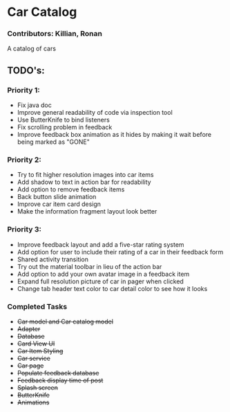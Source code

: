 # __Car Catalog__
### Contributors: Killian, Ronan
A catalog of cars

## __TODO's:__

### Priority 1:
* Fix java doc
* Improve general readability of code via inspection tool
* Use ButterKnife to bind listeners
* Fix scrolling problem in feedback
* Improve feedback box animation as it hides by making it wait before being marked as "GONE"

### Priority 2:
* Try to fit higher resolution images into car items
* Add shadow to text in action bar for readability
* Add option to remove feedback items
* Back button slide animation
* Improve car item card design
* Make the information fragment layout look better

### Priority 3:
* Improve feedback layout and add a five-star rating system
* Add option for user to include their rating of a car in their feedback form
* Shared activity transition
* Try out the material toolbar in lieu of the action bar
* Add option to add your own avatar image in a feedback item
* Expand full resolution picture of car in pager when clicked
* Change tab header text color to car detail color to see how it looks

### Completed Tasks
* ~~Car model and Car catalog model~~
* ~~Adapter~~
* ~~Database~~
* ~~Card View UI~~
* ~~Car Item Styling~~
* ~~Car service~~
* ~~Car page~~
* ~~Populate feedback database~~
* ~~Feedback display time of post~~
* ~~Splash screen~~
* ~~ButterKnife~~
* ~~Animations~~
